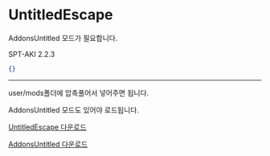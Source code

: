 [Mod]: https://github.com/Untitled0828/Untitled0828/raw/main/Mods/UntitledEscape/UntitledEscape.7z "UntitledEscape 다운로드"
[AddonsUntitled]: https://github.com/Untitled0828/Untitled0828/raw/main/Mods/AddonsUntitled/AddonsUntitled.7z "AddonsUntitled 다운로드"

# UntitledEscape

AddonsUntitled 모드가 필요합니다.

SPT-AKI 2.2.3

```json
{}
```

---

user/mods폴더에 압축풀어서 넣어주면 됩니다.

AddonsUntitled 모드도 있어야 로드됩니다.

[UntitledEscape 다운로드][Mod]

[AddonsUntitled 다운로드][AddonsUntitled]
